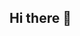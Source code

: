 ## Hi there 👋

<!--

**Here are some ideas to get you started:**

🙋‍♀️ A short introduction - what is your organization all about?
🌈 Contribution guidelines - how can the community get involved?
👩‍💻 Useful resources - where can the community find your docs? Is there anything else the community should know?
🍿 Fun facts - what does your team eat for breakfast?
🧙 Remember, you can do mighty things with the power of [Markdown](https://docs.github.com/github/writing-on-github/getting-started-with-writing-and-formatting-on-github/basic-writing-and-formatting-syntax)


Here at **RimeInn**, we do **Rime Innovation**. We explore and experiment, search and research, and advance the state-of-the-art in typing technologies for a variety of human languages, with a particular focus on the [Rime](https://rime.im/) engine and [CJK](https://en.wikipedia.org/wiki/CJK_characters) languages.

We:
- Create, maintain, and freely distribute **innovative and high-quality input methods**.
- Collect, fine-tune, and freely distribute **high-quality dictionaries** compiled by linguists.
- **Collaborate closely with upstream projects** (including [Rime](https://rime.im/) and [Fcitx](https://fcitx-im.org/)) to uphold the high standards set by our initiatives, benefiting both our community and the broader ecosystem.
- Study and research **cutting-edge typing technologies**, providing tools for input method construction and analysis.

RimeInn is a vibrant community of like-minded individuals -- we are not only skilled practitioners but also fearless visionaries. We welcome _your_ participation!

- [List of our projects](https://github.com/orgs/rimeinn/repositories)
-->
